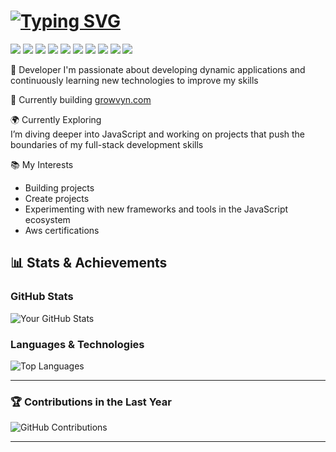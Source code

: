 

<h1 align="left"> <a href="https://git.io/typing-svg"> 
<img src="https://readme-typing-svg.herokuapp.com?font=Fira+Code&size=30&pause=1000&color=67D7B0&width=435&lines=About+Me" alt="Typing SVG" /> </a> </h1> 
<p align="left"> 
<img src="https://img.shields.io/badge/Developer-%230059b3.svg?&style=for-the-badge&logo=javascript&logoColor=white" /> 
<img src="https://img.shields.io/badge/JavaScript-%23F7DF1E?style=for-the-badge&logo=javascript&logoColor=black" /> 
<img src="https://img.shields.io/badge/PHP-%230075B8.svg?&style=for-the-badge&logo=php&logoColor=white" /> 
<img src="https://img.shields.io/badge/AWS-%23232F3E.svg?&style=for-the-badge&logo=amazon-aws&logoColor=white" /> 
<img src="https://img.shields.io/badge/Node.js-%234285F4.svg?&style=for-the-badge&logo=node.js&logoColor=white" /> 
<img src="https://img.shields.io/badge/MongoDB-%2347A248.svg?&style=for-the-badge&logo=mongodb&logoColor=white" /> 
<img src="https://img.shields.io/badge/React-%2320232a.svg?&style=for-the-badge&logo=react&logoColor=%2361DAFB" /> 
<img src="https://img.shields.io/badge/SQL%20Server-CC2927?style=flat-square&logo=microsoft-sql-server&logoColor=white" /> 
<img src="https://img.shields.io/badge/DynamoDB-3766AB?style=flat-square&logo=amazon-dynamodb&logoColor=white" /> 
<img src="https://img.shields.io/badge/MySQL-4479A1?style=flat-square&logo=mysql&logoColor=white" /> 
</p>

:rocket: Developer
I'm passionate about developing dynamic applications and continuously learning new technologies to improve my skills

:construction_worker: Currently building [growvyn.com](https://growvyn.com)  

🌍 Currently Exploring  
I’m diving deeper into JavaScript and working on projects that push the boundaries of my full-stack development skills

📚 My Interests
- Building projects
- Create projects 
- Experimenting with new frameworks and tools in the JavaScript ecosystem
- Aws certifications

## 📊 Stats & Achievements

### GitHub Stats
![Your GitHub Stats](https://github-readme-stats.vercel.app/api?username=kalugy&show_icons=true&count_private=true&hide=prs&theme=dark)

### Languages & Technologies
![Top Languages](https://github-readme-stats.vercel.app/api/top-langs/?username=kalugy&layout=compact&theme=dark)


---

### 🏆 Contributions in the Last Year
![GitHub Contributions](https://github-readme-streak-stats.herokuapp.com/?user=kalugy&theme=dark)

---
<!--
### 🔥 Wakatime Stats
[![Wakatime](https://wakatime.com/badge/user/kalugy.svg)](https://wakatime.com/@kalugy)

### Most Used Repositories
[![Your Repository](https://github-readme-stats.vercel.app/api/pin/?username=kalugy&repo=your-repository)](https://github.com/kalugy/your-repository)
-->


